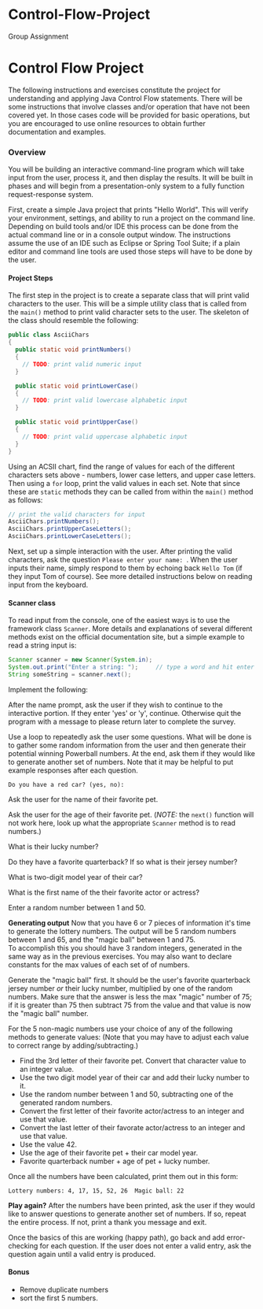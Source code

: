 # Control-Flow-Project
Group Assignment

# Control Flow Project

The following instructions and exercises constitute the project for understanding and applying Java Control Flow statements.  There will be some instructions that involve classes and/or operation that have not been covered yet.  In those cases code will be provided for basic operations, but you are encouraged to use online resources to obtain further documentation and examples.  

### Overview
You will be building an interactive command-line program which will take input from the user, process it, and then display the results.  It will be built in phases and will begin from a presentation-only system to a fully function request-response system.  

First, create a simple Java project that prints "Hello World".  This will verify your environment, settings, and ability to run a project on the command line.  Depending on build tools and/or IDE this process can be done from the actual command line or in a console output window.  The instructions assume the use of an IDE such as Eclipse or Spring Tool Suite; if a plain editor and command line tools are used those steps will have to be done by the user.  

#### Project Steps
The first step in the project is to create a separate class that will print valid characters to the user.  This will be a simple utility class that is called from the `main()` method to print valid character sets to the user.  The skeleton of the class should resemble the following:
```java
public class AsciiChars 
{
  public static void printNumbers()
  {
    // TODO: print valid numeric input
  }

  public static void printLowerCase()
  {
    // TODO: print valid lowercase alphabetic input
  }

  public static void printUpperCase()
  {
    // TODO: print valid uppercase alphabetic input
  }
}
```
Using an ACSII chart, find the range of values for each of the different characters sets above - numbers, lower case letters, and upper case letters.  Then using a `for` loop, print the valid values in each set. Note that since these are `static` methods they can be called from within the `main()` method as follows:
```java
// print the valid characters for input
AsciiChars.printNumbers();
AsciiChars.printUpperCaseLetters();
AsciiChars.printLowerCaseLetters();
```

Next, set up a simple interaction with the user.  After printing the valid characters, ask the question `Please enter your name: `.  When the user inputs their name, simply respond to them by echoing back `Hello Tom` (if they input Tom of course). See more detailed instructions below on reading input from the keyboard.

#### Scanner class
To read input from the console, one of the easiest ways is to use the framework class `Scanner`. More details and explanations of several different methods exist on the official documentation site, but a simple example to read a string input is:
```java
Scanner scanner = new Scanner(System.in);
System.out.print("Enter a string: ");     // type a word and hit enter
String someString = scanner.next();
```

Implement the following:  

After the name prompt, ask the user if they wish to continue to the interactive portion. If they enter 'yes' or 'y', continue.  Otherwise quit the program with a message to please return later to complete the survey.  

Use a loop to repeatedly ask the user some questions. What will be done is to gather some random information from the user and then generate their potential winning Powerball numbers.  At the end, ask them if they would like to generate another set of numbers.  Note that it may be helpful to put example responses after each question.  
```
Do you have a red car? (yes, no):
```

Ask the user for the name of their favorite pet.  

Ask the user for the age of their favorite pet. (*NOTE:* the `next()` function will not work here, look up what the appropriate `Scanner` method is to read numbers.)  

What is their lucky number?

Do they have a favorite quarterback?  If so what is their jersey number?  

What is two-digit model year of their car?

What is the first name of the their favorite actor or actress?  

Enter a random number between 1 and 50.

**Generating output** 
Now that you have 6 or 7 pieces of information it's time to generate the lottery numbers.  The output will be 5 random numbers between 1 and 65, and the "magic ball" between 1 and 75.  
To accomplish this you should have 3 random integers, generated in the same way as in the previous exercises.  You may also want to declare constants for the max values of each set of of numbers.   

Generate the "magic ball" first.  It should be the user's favorite quarterback jersey number *or* their lucky number, multiplied by one of the random numbers.  Make sure that the answer is less the max "magic" number of 75; if it is greater than 75 then subtract 75 from the value and that value is now the "magic ball" number.  

For the 5 non-magic numbers use your choice of any of the following methods to generate values: (Note that you may have to adjust each value to correct range by adding/subtracting.)
* Find the 3rd letter of their favorite pet.  Convert that character value to an integer value.
* Use the two digit model year of their car and add their lucky number to it.
* Use the random number between 1 and 50, subtracting one of the generated random numbers.
* Convert the first letter of their favorite actor/actress to an integer and use that value.
* Convert the last letter of their favorate actor/actress to an integer and use that value.
* Use the value 42.
* Use the age of their favorite pet + their car model year.
* Favorite quarterback number + age of pet + lucky number.

Once all the numbers have been calculated, print them out in this form:
```
Lottery numbers: 4, 17, 15, 52, 26  Magic ball: 22
```

**Play again?**
After the numbers have been printed, ask the user if they would like to answer questions to generate another set of numbers.  If so, repeat the entire process.  If not, print a thank you message and exit.  


Once the basics of this are working (happy path), go back and add error-checking for each question.  If the user does not enter a valid entry, ask the question again until a valid entry is produced.

#### Bonus
* Remove duplicate numbers
* sort the first 5 numbers.


